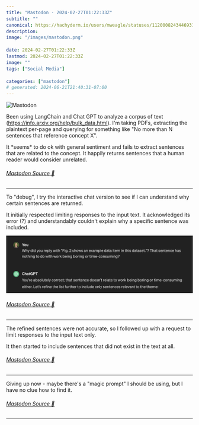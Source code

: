 ```yaml
---
title: "Mastodon - 2024-02-27T01:22:33Z"
subtitle: ""
canonical: https://hachyderm.io/users/mweagle/statuses/112000824344693164
description:
image: "/images/mastodon.png"

date: 2024-02-27T01:22:33Z
lastmod: 2024-02-27T01:22:33Z
image: ""
tags: ["Social Media"]

categories: ["mastodon"]
# generated: 2024-06-21T21:40:31-07:00
---
```

![Mastodon](/images/mastodon.png)

<p>Been using LangChain and Chat GPT to analyze a corpus of text (<a href="https://info.arxiv.org/help/bulk_data.html" target="_blank" rel="nofollow noopener noreferrer" translate="no"><span class="invisible">https://</span><span class="ellipsis">info.arxiv.org/help/bulk_data.</span><span class="invisible">html</span></a>). I&#39;m taking PDFs, extracting the plaintext per-page and querying for something like &quot;No more than N sentences that reference concept X&quot;. </p><p>It *seems* to do ok with general sentiment and fails to extract sentences that are related to the concept. It happily returns sentences that a human reader would consider unrelated.</p>


###### [Mastodon Source 🐘](https://hachyderm.io/@mweagle/112000824344693164)

___

<p>To &quot;debug&quot;, I try the interactive chat version to see if I can understand why certain sentences are returned.</p><p>It initially respected limiting responses to the input text. It acknowledged its error (?) and understandably couldn&#39;t explain why a specific sentence was included.</p>

![](374058e00762c5da.png)

###### [Mastodon Source 🐘](https://hachyderm.io/@mweagle/112000856385658792)

___

<p>The refined sentences were not accurate, so I followed up with a request to limit responses to the input text only. </p><p>It then started to include sentences that did not exist in the text at all.</p>


###### [Mastodon Source 🐘](https://hachyderm.io/@mweagle/112000864225973862)

___

<p>Giving up now - maybe there&#39;s a &quot;magic prompt&quot; I should be using, but I have no clue how to find it.</p>


###### [Mastodon Source 🐘](https://hachyderm.io/@mweagle/112000916952389049)

___
